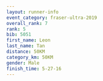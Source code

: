 ```yaml
---
layout: runner-info 
event_category: fraser-ultra-2019 
overall_rank: 7
rank: 5
bib: 5051
first_name: Leon
last_name: Tan
distance: 50KM
category_km: 50KM
gender: Male
finish_time: 5-27-16
---
```

